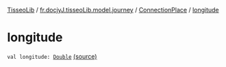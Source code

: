 [TisseoLib](../../index.md) / [fr.docjyJ.tisseoLib.model.journey](../index.md) / [ConnectionPlace](index.md) / [longitude](./longitude.md)

# longitude

`val longitude: `[`Double`](https://kotlinlang.org/api/latest/jvm/stdlib/kotlin/-double/index.html) [(source)](https://github.com/docjyJ/TisseoLib/tree/master/src/main/kotlin/fr/docjyJ/tisseoLib/model/journey/ConnectionPlace.kt#L14)